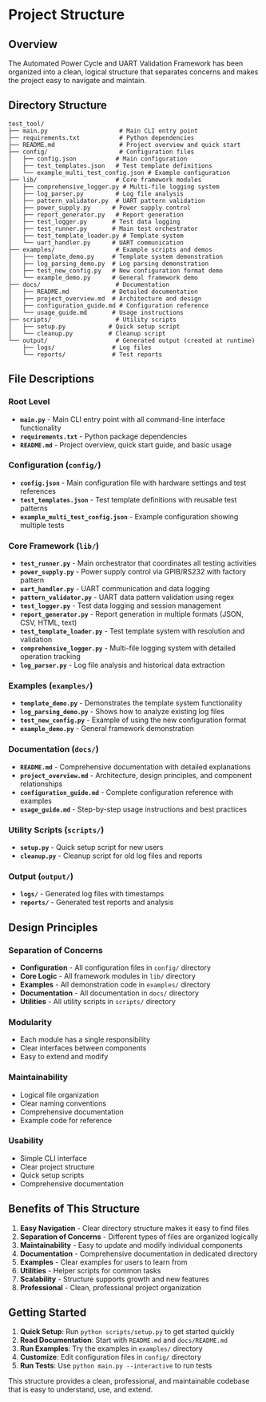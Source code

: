 # Project Structure

## Overview

The Automated Power Cycle and UART Validation Framework has been organized into a clean, logical structure that separates concerns and makes the project easy to navigate and maintain.

## Directory Structure

```
test_tool/
├── main.py                    # Main CLI entry point
├── requirements.txt           # Python dependencies
├── README.md                  # Project overview and quick start
├── config/                    # Configuration files
│   ├── config.json           # Main configuration
│   ├── test_templates.json   # Test template definitions
│   └── example_multi_test_config.json # Example configuration
├── lib/                      # Core framework modules
│   ├── comprehensive_logger.py # Multi-file logging system
│   ├── log_parser.py         # Log file analysis
│   ├── pattern_validator.py  # UART pattern validation
│   ├── power_supply.py      # Power supply control
│   ├── report_generator.py   # Report generation
│   ├── test_logger.py       # Test data logging
│   ├── test_runner.py       # Main test orchestrator
│   ├── test_template_loader.py # Template system
│   └── uart_handler.py      # UART communication
├── examples/                 # Example scripts and demos
│   ├── template_demo.py     # Template system demonstration
│   ├── log_parsing_demo.py  # Log parsing demonstration
│   ├── test_new_config.py   # New configuration format demo
│   └── example_demo.py      # General framework demo
├── docs/                     # Documentation
│   ├── README.md            # Detailed documentation
│   ├── project_overview.md  # Architecture and design
│   ├── configuration_guide.md # Configuration reference
│   └── usage_guide.md       # Usage instructions
├── scripts/                  # Utility scripts
│   ├── setup.py            # Quick setup script
│   └── cleanup.py          # Cleanup script
└── output/                   # Generated output (created at runtime)
    ├── logs/                # Log files
    └── reports/             # Test reports
```

## File Descriptions

### Root Level
- **`main.py`** - Main CLI entry point with all command-line interface functionality
- **`requirements.txt`** - Python package dependencies
- **`README.md`** - Project overview, quick start guide, and basic usage

### Configuration (`config/`)
- **`config.json`** - Main configuration file with hardware settings and test references
- **`test_templates.json`** - Test template definitions with reusable test patterns
- **`example_multi_test_config.json`** - Example configuration showing multiple tests

### Core Framework (`lib/`)
- **`test_runner.py`** - Main orchestrator that coordinates all testing activities
- **`power_supply.py`** - Power supply control via GPIB/RS232 with factory pattern
- **`uart_handler.py`** - UART communication and data logging
- **`pattern_validator.py`** - UART data pattern validation using regex
- **`test_logger.py`** - Test data logging and session management
- **`report_generator.py`** - Report generation in multiple formats (JSON, CSV, HTML, text)
- **`test_template_loader.py`** - Test template system with resolution and validation
- **`comprehensive_logger.py`** - Multi-file logging system with detailed operation tracking
- **`log_parser.py`** - Log file analysis and historical data extraction

### Examples (`examples/`)
- **`template_demo.py`** - Demonstrates the template system functionality
- **`log_parsing_demo.py`** - Shows how to analyze existing log files
- **`test_new_config.py`** - Example of using the new configuration format
- **`example_demo.py`** - General framework demonstration

### Documentation (`docs/`)
- **`README.md`** - Comprehensive documentation with detailed explanations
- **`project_overview.md`** - Architecture, design principles, and component relationships
- **`configuration_guide.md`** - Complete configuration reference with examples
- **`usage_guide.md`** - Step-by-step usage instructions and best practices

### Utility Scripts (`scripts/`)
- **`setup.py`** - Quick setup script for new users
- **`cleanup.py`** - Cleanup script for old log files and reports

### Output (`output/`)
- **`logs/`** - Generated log files with timestamps
- **`reports/`** - Generated test reports and analysis

## Design Principles

### Separation of Concerns
- **Configuration** - All configuration files in `config/` directory
- **Core Logic** - All framework modules in `lib/` directory
- **Examples** - All demonstration code in `examples/` directory
- **Documentation** - All documentation in `docs/` directory
- **Utilities** - All utility scripts in `scripts/` directory

### Modularity
- Each module has a single responsibility
- Clear interfaces between components
- Easy to extend and modify

### Maintainability
- Logical file organization
- Clear naming conventions
- Comprehensive documentation
- Example code for reference

### Usability
- Simple CLI interface
- Clear project structure
- Quick setup scripts
- Comprehensive documentation

## Benefits of This Structure

1. **Easy Navigation** - Clear directory structure makes it easy to find files
2. **Separation of Concerns** - Different types of files are organized logically
3. **Maintainability** - Easy to update and modify individual components
4. **Documentation** - Comprehensive documentation in dedicated directory
5. **Examples** - Clear examples for users to learn from
6. **Utilities** - Helper scripts for common tasks
7. **Scalability** - Structure supports growth and new features
8. **Professional** - Clean, professional project organization

## Getting Started

1. **Quick Setup**: Run `python scripts/setup.py` to get started quickly
2. **Read Documentation**: Start with `README.md` and `docs/README.md`
3. **Run Examples**: Try the examples in `examples/` directory
4. **Customize**: Edit configuration files in `config/` directory
5. **Run Tests**: Use `python main.py --interactive` to run tests

This structure provides a clean, professional, and maintainable codebase that is easy to understand, use, and extend.
